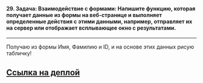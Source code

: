 <h4>29. Задача: Взаимодействие с формами: Напишите функцию, которая получает данные из формы на веб-странице и выполняет определенные действия с этими данными, например, отправляет их на сервер или отображает всплывающее окно с результатами.</h4>

---

Получаю из формы Имя, Фамилию и ID, и на основе этих данных рисую табличку!

<h2><a href="https://arizonec.github.io/input/">Ссылка на деплой</a></h2>
